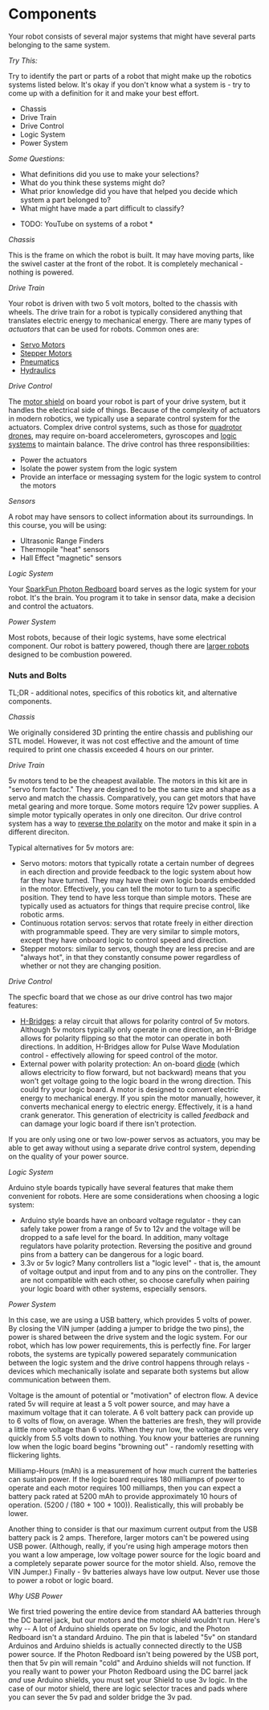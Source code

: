 # Components

Your robot consists of several major systems that might have several parts belonging to the same system. 

_*Try This:*_

Try to identify the part or parts of a robot that might make up the robotics systems listed below. It's okay if you don't know what a system is - try to come up with a definition for it and make your best effort.

- Chassis
- Drive Train
- Drive Control
- Logic System
- Power System

_*Some Questions:*_

- What definitions did you use to make your selections? 
- What do you think these systems might do? 
- What prior knowledge did you have that helped you decide which system a part belonged to? 
- What might have made a part difficult to classify?

* TODO: YouTube on systems of a robot *

_*Chassis*_

This is the frame on which the robot is built. It may have moving parts, like the swivel caster at the front of the robot. It is completely mechanical - nothing is powered.

_*Drive Train*_

Your robot is driven with two 5 volt motors, bolted to the chassis with wheels. The drive train for a robot is typically considered anything that translates electric energy to mechanical energy. There are many types of _actuators_ that can be used for robots. Common ones are:

- [Servo Motors](https://en.wikipedia.org/wiki/Servomotor)
- [Stepper Motors](https://en.wikipedia.org/wiki/Stepper_motor)
- [Pneumatics](https://en.wikipedia.org/wiki/Pneumatics)
- [Hydraulics](https://en.wikipedia.org/wiki/Hydraulics)

_*Drive Control*_

The [motor shield](https://www.adafruit.com/products/1438) on board your robot is part of your drive system, but it handles the electrical side of things. Because of the complexity of actuators in modern robotics, we typically use a separate control system for the actuators. Complex drive control systems, such as those for [quadrotor drones](https://www.youtube.com/watch?v=geqip_0Vjec), may require on-board accelerometers, gyroscopes and [logic systems](https://www.youtube.com/watch?v=UR0hOmjaHp0) to maintain balance. The drive control has three responsibilities:

- Power the actuators
- Isolate the power system from the logic system
- Provide an interface or messaging system for the logic system to control the motors

_*Sensors*_

A robot may have sensors to collect information about its surroundings. In this course, you will be using:

- Ultrasonic Range Finders
- Thermopile "heat" sensors
- Hall Effect "magnetic" sensors

_*Logic System*_

Your [SparkFun Photon Redboard](https://www.youtube.com/watch?v=RP2ow-N9VD0) board serves as the logic system for your robot. It's the brain. You program it to take in sensor data, make a decision and control the actuators.

_*Power System*_

Most robots, because of their logic systems, have some electrical component. Our robot is battery powered, though there are [larger robots](https://www.youtube.com/watch?v=wE3fmFTtP9g) designed to be combustion powered.

### Nuts and Bolts

TL;DR - additional notes, specifics of this robotics kit, and alternative components.

_*Chassis*_

We originally considered 3D printing the entire chassis and publishing our STL model. However, it was not cost effective and the amount of time required to print one chassis exceeded 4 hours on our printer.

_*Drive Train*_

5v motors tend to be the cheapest available. The motors in this kit are in "servo form factor." They are designed to be the same size and shape as a servo and match the chassis. Comparatively, you can get motors that have metal gearing and more torque. Some motors require 12v power supplies. A simple motor typically operates in only one direciton. Our drive control system has a way to [reverse the polarity](https://www.youtube.com/watch?v=QDaCMhKPGys) on the motor and make it spin in a different direciton.

Typical alternatives for 5v motors are:

-  Servo motors: motors that typically rotate a certain number of degrees in each direction and provide feedback to the logic system about how far they have turned. They may have their own logic boards embedded in the motor. Effectively, you can tell the motor to turn to a specific position. They tend to have less torque than simple motors. These are typically used as actuators for things that require precise control, like robotic arms.
-  Continuous rotation servos: servos that rotate freely in either direction with programmable speed. They are very similar to simple motors, except they have onboard logic to control speed and direction.
-  Stepper motors: similar to servos, though they are less precise and are "always hot", in that they constantly consume power regardless of whether or not they are changing position.

_*Drive Control*_

The specfic board that we chose as our drive control has two major features:

- [H-Bridges](https://en.wikipedia.org/wiki/H_bridge): a relay circuit that allows for polarity control of 5v motors. Although 5v motors typically only operate in one direction, an H-Bridge allows for polarity flipping so that the motor can operate in both directions. In addition, H-Bridges allow for Pulse Wave Modulation control - effectively allowing for speed control of the motor.
- External power with polarity protection: An on-board [diode](https://en.wikipedia.org/wiki/Diode) (which allows electricity to flow forward, but not backward) means that you won't get voltage going to the logic board in the wrong direction. This could fry your logic board. A motor is designed to convert electric energy to mechanical energy. If you spin the motor manually, however, it converts mechanical energy to electric energy. Effectively, it is a hand crank generator. This generation of electricity is called _feedback_ and can damage your logic board if there isn't protection.

If you are only using one or two low-power servos as actuators, you may be able to get away without using a separate drive control system, depending on the quality of your power source.

_*Logic System*_

Arduino style boards typically have several features that make them convenient for robots. Here are some considerations when choosing a logic system:

- Arduino style boards have an onboard voltage regulator - they can safely take power from a range of 5v to 12v and the voltage will be dropped to a safe level for the board. In addition, many voltage regulators have polarity protection. Reversing the positive and ground pins from a battery can be dangerous for a logic board.
- 3.3v or 5v logic? Many controllers list a "logic level" - that is, the amount of voltage output and input from and to any pins on the controller. They are not compatible with each other, so choose carefully when pairing your logic board with other systems, especially sensors. 
 
_*Power System*_

In this case, we are using a USB battery, which provides 5 volts of power. By closing the VIN jumper (adding a jumper to bridge the two pins), the power is shared between the drive system and the logic system. For our robot, which has low power requirements, this is perfectly fine. For larger robots, the systems are typically powered separately communication between the logic system and the drive control happens through relays - devices which mechanically isolate and separate both systems but allow communication between them.

Voltage is the amount of potential or "motivation" of electron flow. A device rated 5v will require at least a 5 volt power source, and may have a maximum voltage that it can tolerate. A 6 volt battery pack can provide up to 6 volts of flow, on average. When the batteries are fresh, they will provide a little more voltage than 6 volts. When they run low, the voltage drops very quickly from 5.5 volts down to nothing. You know your batteries are running low when the logic board begins "browning out" - randomly resetting with flickering lights.

Milliamp-Hours (mAh) is a measurement of how much current the batteries can sustain power. If the logic board requires 180 milliamps of power to operate and each motor requires 100 milliamps, then you can expect a battery pack rated at 5200 mAh to provide approximately 10 hours of operation. (5200 / (180 + 100 + 100)). Realistically, this will probably be lower. 

Another thing to consider is that our maximum current output from the USB battery pack is 2 amps. Therefore, larger motors can't be powered using USB power. (Although, really, if you're using high amperage motors then you want a low amperage, low voltage power source for the logic board and a completely separate power source for the motor shield. Also, remove the VIN Jumper.) Finally - 9v batteries always have low output. Never use those to power a robot or logic board.

_*Why USB Power*_

We first tried powering the entire device from standard AA batteries through the DC barrel jack, but our motors and the motor shield wouldn't run. Here's why -- A lot of Arduino shields operate on 5v logic, and the Photon Redboard isn't a standard Arduino. The pin that is labeled "5v" on standard Arduinos and Arduino shields is actually connected directly to the USB power source. If the Photon Redboard isn't being powered by the USB port, then that 5v pin will remain "cold" and Arduino shields will not function. If you really want to power your Photon Redboard using the DC barrel jack _and_ use Arduino shields, you must set your Shield to use 3v logic. In the case of our motor shield, there are logic selector traces and pads where you can sever the 5v pad and solder bridge the 3v pad.